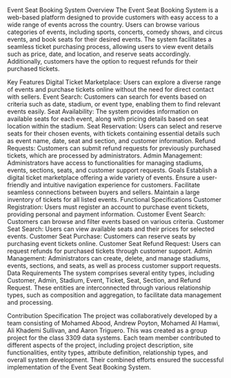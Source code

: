 Event Seat Booking System
Overview
The Event Seat Booking System is a web-based platform designed to provide customers with easy access to a wide range of events across the country. Users can browse various categories of events, including sports, concerts, comedy shows, and circus events, and book seats for their desired events. The system facilitates a seamless ticket purchasing process, allowing users to view event details such as price, date, and location, and reserve seats accordingly. Additionally, customers have the option to request refunds for their purchased tickets.

Key Features
Digital Ticket Marketplace: Users can explore a diverse range of events and purchase tickets online without the need for direct contact with sellers.
Event Search: Customers can search for events based on criteria such as date, stadium, or event type, enabling them to find relevant events easily.
Seat Availability: The system provides information on available seats for each event, along with pricing details based on seat location within the stadium.
Seat Reservation: Users can select and reserve seats for their chosen events, with tickets containing essential details such as event name, date, seat and section, and customer information.
Refund Requests: Customers can submit refund requests for previously purchased tickets, which are processed by administrators.
Admin Management: Administrators have access to functionalities for managing stadiums, events, sections, seats, and customer support requests.
Goals
Establish a digital ticket marketplace offering a wide variety of events.
Ensure a user-friendly and intuitive navigation experience for customers.
Facilitate seamless connections between buyers and sellers.
Maintain a large inventory of tickets for all listed events.
Functional Specifications
Customer Registration: Users must register an account to purchase event tickets, providing personal and payment information.
Customer Event Search: Customers can browse and filter events based on various criteria.
Customer Seat Search: Users can view available seats and their prices for selected events.
Customer Seat Purchase: Customers can reserve seats by purchasing event tickets online.
Customer Seat Refund Request: Users can request refunds for purchased tickets through customer support.
Admin Management: Administrators can create, delete, and manage stadiums, events, sections, and seats, as well as process customer support requests.
Data Requirements
The system comprises several entity types, including Customer, Admin, Stadium, Event, Ticket, Seat, Section, and Refund Request. These entities are interconnected through various relationship types, such as composition and aggregation, to facilitate data management and processing.

Contribution Specification
The project was collaboratively developed by a team consisting of Mohamed Abood, Andrew Poyton, Mohamed Al Hamwi, Ali Khademi Sullivan, and Aaron Triguero. This was created as a group project for the class 3309 data systems. Each team member contributed to different aspects of the project, including project description, site functionalities, entity types, attribute definition, relationship types, and overall system development. Their combined efforts ensured the successful implementation of the Event Seat Booking System.





